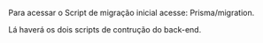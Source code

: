 Para acessar o Script de migração inicial acesse: Prisma/migration.

Lá haverá os dois scripts de contrução do back-end.
